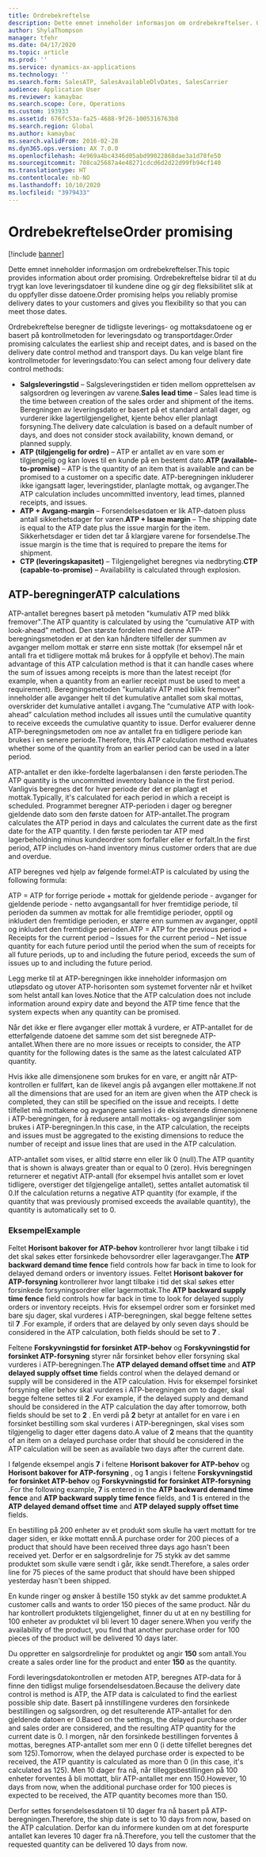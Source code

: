 ```yaml
---
title: Ordrebekreftelse
description: Dette emnet inneholder informasjon om ordrebekreftelser. Ordrebekreftelse bidrar til at du trygt kan love leveringsdatoer til kundene dine og gir deg fleksibilitet slik at du oppfyller disse datoene.
author: ShylaThompson
manager: tfehr
ms.date: 04/17/2020
ms.topic: article
ms.prod: ''
ms.service: dynamics-ax-applications
ms.technology: ''
ms.search.form: SalesATP, SalesAvailableDlvDates, SalesCarrier
audience: Application User
ms.reviewer: kamaybac
ms.search.scope: Core, Operations
ms.custom: 193933
ms.assetid: 676fc53a-fa25-4688-9f26-1005316763b8
ms.search.region: Global
ms.author: kamaybac
ms.search.validFrom: 2016-02-28
ms.dyn365.ops.version: AX 7.0.0
ms.openlocfilehash: 4e969a4bc4346d05abd99022868dae3a1d78fe50
ms.sourcegitcommit: 708ca25687a4e48271cdcd6d2d22d99fb94cf140
ms.translationtype: HT
ms.contentlocale: nb-NO
ms.lasthandoff: 10/10/2020
ms.locfileid: "3979433"
---
```

# <a name="order-promising"></a><span data-ttu-id="a8a07-104">Ordrebekreftelse</span><span class="sxs-lookup"><span data-stu-id="a8a07-104">Order promising</span></span>

[!include [banner](../includes/banner.md)]

<span data-ttu-id="a8a07-105">Dette emnet inneholder informasjon om ordrebekreftelser.</span><span class="sxs-lookup"><span data-stu-id="a8a07-105">This topic provides information about order promising.</span></span> <span data-ttu-id="a8a07-106">Ordrebekreftelse bidrar til at du trygt kan love leveringsdatoer til kundene dine og gir deg fleksibilitet slik at du oppfyller disse datoene.</span><span class="sxs-lookup"><span data-stu-id="a8a07-106">Order promising helps you reliably promise delivery dates to your customers and gives you flexibility so that you can meet those dates.</span></span>

<span data-ttu-id="a8a07-107">Ordrebekreftelse beregner de tidligste leverings- og mottaksdatoene og er basert på kontrollmetoden for leveringsdato og transportdager.</span><span class="sxs-lookup"><span data-stu-id="a8a07-107">Order promising calculates the earliest ship and receipt dates, and is based on the delivery date control method and transport days.</span></span> <span data-ttu-id="a8a07-108">Du kan velge blant fire kontrollmetoder for leveringsdato:</span><span class="sxs-lookup"><span data-stu-id="a8a07-108">You can select among four delivery date control methods:</span></span>

-   <span data-ttu-id="a8a07-109">**Salgsleveringstid** – Salgsleveringstiden er tiden mellom opprettelsen av salgsordren og leveringen av varene.</span><span class="sxs-lookup"><span data-stu-id="a8a07-109">**Sales lead time** – Sales lead time is the time between creation of the sales order and shipment of the items.</span></span> <span data-ttu-id="a8a07-110">Beregningen av leveringsdato er basert på et standard antall dager, og vurderer ikke lagertilgjengelighet, kjente behov eller planlagt forsyning.</span><span class="sxs-lookup"><span data-stu-id="a8a07-110">The delivery date calculation is based on a default number of days, and does not consider stock availability, known demand, or planned supply.</span></span>
-   <span data-ttu-id="a8a07-111">**ATP (tilgjengelig for ordre)** – ATP er antallet av en vare som er tilgjengelig og kan loves til en kunde på en bestemt dato.</span><span class="sxs-lookup"><span data-stu-id="a8a07-111">**ATP (available-to-promise)** – ATP is the quantity of an item that is available and can be promised to a customer on a specific date.</span></span> <span data-ttu-id="a8a07-112">ATP-beregningen inkluderer ikke igangsatt lager, leveringstider, planlagte mottak, og avganger.</span><span class="sxs-lookup"><span data-stu-id="a8a07-112">The ATP calculation includes uncommitted inventory, lead times, planned receipts, and issues.</span></span>
-   <span data-ttu-id="a8a07-113">**ATP + Avgang-margin** – Forsendelsesdatoen er lik ATP-datoen pluss antall sikkerhetsdager for varen.</span><span class="sxs-lookup"><span data-stu-id="a8a07-113">**ATP + Issue margin** – The shipping date is equal to the ATP date plus the issue margin for the item.</span></span> <span data-ttu-id="a8a07-114">Sikkerhetsdager er tiden det tar å klargjøre varene for forsendelse.</span><span class="sxs-lookup"><span data-stu-id="a8a07-114">The issue margin is the time that is required to prepare the items for shipment.</span></span>
-   <span data-ttu-id="a8a07-115">**CTP (leveringskapasitet)** – Tilgjengelighet beregnes via nedbryting.</span><span class="sxs-lookup"><span data-stu-id="a8a07-115">**CTP (capable-to-promise)** – Availability is calculated through explosion.</span></span>

## <a name="atp-calculations"></a><span data-ttu-id="a8a07-116">ATP-beregninger</span><span class="sxs-lookup"><span data-stu-id="a8a07-116">ATP calculations</span></span>
<span data-ttu-id="a8a07-117">ATP-antallet beregnes basert på metoden "kumulativ ATP med blikk fremover".</span><span class="sxs-lookup"><span data-stu-id="a8a07-117">The ATP quantity is calculated by using the “cumulative ATP with look-ahead” method.</span></span> <span data-ttu-id="a8a07-118">Den største fordelen med denne ATP-beregningsmetoden er at den kan håndtere tilfeller der summen av avganger mellom mottak er større enn siste mottak (for eksempel når et antall fra et tidligere mottak må brukes for å oppfylle et behov).</span><span class="sxs-lookup"><span data-stu-id="a8a07-118">The main advantage of this ATP calculation method is that it can handle cases where the sum of issues among receipts is more than the latest receipt (for example, when a quantity from an earlier receipt must be used to meet a requirement).</span></span> <span data-ttu-id="a8a07-119">Beregningsmetoden "kumulativ ATP med blikk fremover" inneholder alle avganger helt til det kumulative antallet som skal mottas, overskrider det kumulative antallet i avgang.</span><span class="sxs-lookup"><span data-stu-id="a8a07-119">The “cumulative ATP with look-ahead” calculation method includes all issues until the cumulative quantity to receive exceeds the cumulative quantity to issue.</span></span> <span data-ttu-id="a8a07-120">Derfor evaluerer denne ATP-beregningsmetoden om noe av antallet fra en tidligere periode kan brukes i en senere periode.</span><span class="sxs-lookup"><span data-stu-id="a8a07-120">Therefore, this ATP calculation method evaluates whether some of the quantity from an earlier period can be used in a later period.</span></span>  

<span data-ttu-id="a8a07-121">ATP-antallet er den ikke-fordelte lagerbalansen i den første perioden.</span><span class="sxs-lookup"><span data-stu-id="a8a07-121">The ATP quantity is the uncommitted inventory balance in the first period.</span></span> <span data-ttu-id="a8a07-122">Vanligvis beregnes det for hver periode der det er planlagt et mottak.</span><span class="sxs-lookup"><span data-stu-id="a8a07-122">Typically, it's calculated for each period in which a receipt is scheduled.</span></span> <span data-ttu-id="a8a07-123">Programmet beregner ATP-perioden i dager og beregner gjeldende dato som den første datoen for ATP-antallet.</span><span class="sxs-lookup"><span data-stu-id="a8a07-123">The program calculates the ATP period in days and calculates the current date as the first date for the ATP quantity.</span></span> <span data-ttu-id="a8a07-124">I den første perioden tar ATP med lagerbeholdning minus kundeordrer som forfaller eller er forfalt.</span><span class="sxs-lookup"><span data-stu-id="a8a07-124">In the first period, ATP includes on-hand inventory minus customer orders that are due and overdue.</span></span>  

<span data-ttu-id="a8a07-125">ATP beregnes ved hjelp av følgende formel:</span><span class="sxs-lookup"><span data-stu-id="a8a07-125">ATP is calculated by using the following formula:</span></span>  

<span data-ttu-id="a8a07-126">ATP = ATP for forrige periode + mottak for gjeldende periode - avganger for gjeldende periode - netto avgangsantall for hver fremtidige periode, til perioden da summen av mottak for alle fremtidige perioder, opptil og inkludert den fremtidige perioden, er større enn summen av avganger, opptil og inkludert den fremtidige perioden.</span><span class="sxs-lookup"><span data-stu-id="a8a07-126">ATP = ATP for the previous period + Receipts for the current period – Issues for the current period – Net issue quantity for each future period until the period when the sum of receipts for all future periods, up to and including the future period, exceeds the sum of issues up to and including the future period.</span></span>  

<span data-ttu-id="a8a07-127">Legg merke til at ATP-beregningen ikke inneholder informasjon om utløpsdato og utover ATP-horisonten som systemet forventer når et hvilket som helst antall kan loves.</span><span class="sxs-lookup"><span data-stu-id="a8a07-127">Notice that the ATP calculation does not include information around expiry date and beyond the ATP time fence that the system expects when any quantity can be promised.</span></span>

<span data-ttu-id="a8a07-128">Når det ikke er flere avganger eller mottak å vurdere, er ATP-antallet for de etterfølgende datoene det samme som det sist beregnede ATP-antallet.</span><span class="sxs-lookup"><span data-stu-id="a8a07-128">When there are no more issues or receipts to consider, the ATP quantity for the following dates is the same as the latest calculated ATP quantity.</span></span>  

<span data-ttu-id="a8a07-129">Hvis ikke alle dimensjonene som brukes for en vare, er angitt når ATP-kontrollen er fullført, kan de likevel angis på avgangen eller mottakene.</span><span class="sxs-lookup"><span data-stu-id="a8a07-129">If not all the dimensions that are used for an item are given when the ATP check is completed, they can still be specified on the issue and receipts.</span></span> <span data-ttu-id="a8a07-130">I dette tilfellet må mottakene og avgangene samles i de eksisterende dimensjonene i ATP-beregningen, for å redusere antall mottaks- og avgangslinjer som brukes i ATP-beregningen.</span><span class="sxs-lookup"><span data-stu-id="a8a07-130">In this case, in the ATP calculation, the receipts and issues must be aggregated to the existing dimensions to reduce the number of receipt and issue lines that are used in the ATP calculation.</span></span>  

<span data-ttu-id="a8a07-131">ATP-antallet som vises, er alltid større enn eller lik 0 (null).</span><span class="sxs-lookup"><span data-stu-id="a8a07-131">The ATP quantity that is shown is always greater than or equal to 0 (zero).</span></span> <span data-ttu-id="a8a07-132">Hvis beregningen returnerer et negativt ATP-antall (for eksempel hvis antallet som er lovet tidligere, overstiger det tilgjengelige antallet), settes antallet automatisk til 0.</span><span class="sxs-lookup"><span data-stu-id="a8a07-132">If the calculation returns a negative ATP quantity (for example, if the quantity that was previously promised exceeds the available quantity), the quantity is automatically set to 0.</span></span>

### <a name="example"></a><span data-ttu-id="a8a07-133">Eksempel</span><span class="sxs-lookup"><span data-stu-id="a8a07-133">Example</span></span>

<span data-ttu-id="a8a07-134">Feltet **Horisont bakover for ATP-behov** kontrollerer hvor langt tilbake i tid det skal søkes etter forsinkede behovsordrer eller lageravganger.</span><span class="sxs-lookup"><span data-stu-id="a8a07-134">The **ATP backward demand time fence** field controls how far back in time to look for delayed demand orders or inventory issues.</span></span> <span data-ttu-id="a8a07-135">Feltet **Horisont bakover for ATP-forsyning** kontrollerer hvor langt tilbake i tid det skal søkes etter forsinkede forsyningsordrer eller lagermottak.</span><span class="sxs-lookup"><span data-stu-id="a8a07-135">The **ATP backward supply time fence** field controls how far back in time to look for delayed supply orders or inventory receipts.</span></span> <span data-ttu-id="a8a07-136">Hvis for eksempel ordrer som er forsinket med bare sju dager, skal vurderes i ATP-beregningen, skal begge feltene settes til **7** .</span><span class="sxs-lookup"><span data-stu-id="a8a07-136">For example, if orders that are delayed by only seven days should be considered in the ATP calculation, both fields should be set to **7** .</span></span>  

<span data-ttu-id="a8a07-137">Feltene **Forskyvningstid for forsinket ATP-behov** og **Forskyvningstid for forsinket ATP-forsyning** styrer når forsinket behov eller forsyning skal vurderes i ATP-beregningen.</span><span class="sxs-lookup"><span data-stu-id="a8a07-137">The **ATP delayed demand offset time** and **ATP delayed supply offset time** fields control when the delayed demand or supply will be considered in the ATP calculation.</span></span> <span data-ttu-id="a8a07-138">Hvis for eksempel forsinket forsyning eller behov skal vurderes i ATP-beregningen om to dager, skal begge feltene settes til **2** .</span><span class="sxs-lookup"><span data-stu-id="a8a07-138">For example, if the delayed supply and demand should be considered in the ATP calculation the day after tomorrow, both fields should be set to **2** .</span></span> <span data-ttu-id="a8a07-139">En verdi på **2** betyr at antallet for en vare i en forsinket bestilling som skal vurderes i ATP-beregningen, skal vises som tilgjengelig to dager etter dagens dato.</span><span class="sxs-lookup"><span data-stu-id="a8a07-139">A value of **2** means that the quantity of an item on a delayed purchase order that should be considered in the ATP calculation will be seen as available two days after the current date.</span></span>  

<span data-ttu-id="a8a07-140">I følgende eksempel angis **7** i feltene **Horisont bakover for ATP-behov** og **Horisont bakover for ATP-forsyning** , og **1** angis i feltene **Forskyvningstid for forsinket ATP-behov** og **Forskyvningstid for forsinket ATP-forsyning** .</span><span class="sxs-lookup"><span data-stu-id="a8a07-140">For the following example, **7** is entered in the **ATP backward demand time fence** and **ATP backward supply time fence** fields, and **1** is entered in the **ATP delayed demand offset time** and **ATP delayed supply offset time** fields.</span></span>  

<span data-ttu-id="a8a07-141">En bestilling på 200 enheter av et produkt som skulle ha vært mottatt for tre dager siden, er ikke mottatt ennå.</span><span class="sxs-lookup"><span data-stu-id="a8a07-141">A purchase order for 200 pieces of a product that should have been received three days ago hasn't been received yet.</span></span> <span data-ttu-id="a8a07-142">Derfor er en salgsordrelinje for 75 stykk av det samme produktet som skulle være sendt i går, ikke sendt.</span><span class="sxs-lookup"><span data-stu-id="a8a07-142">Therefore, a sales order line for 75 pieces of the same product that should have been shipped yesterday hasn't been shipped.</span></span>  

<span data-ttu-id="a8a07-143">En kunde ringer og ønsker å bestille 150 stykk av det samme produktet.</span><span class="sxs-lookup"><span data-stu-id="a8a07-143">A customer calls and wants to order 150 pieces of the same product.</span></span> <span data-ttu-id="a8a07-144">Når du har kontrollert produktets tilgjengelighet, finner du ut at en ny bestilling for 100 enheter av produktet vil bli levert 10 dager senere.</span><span class="sxs-lookup"><span data-stu-id="a8a07-144">When you verify the availability of the product, you find that another purchase order for 100 pieces of the product will be delivered 10 days later.</span></span>  

<span data-ttu-id="a8a07-145">Du oppretter en salgsordrelinje for produktet og angir **150** som antall.</span><span class="sxs-lookup"><span data-stu-id="a8a07-145">You create a sales order line for the product and enter **150** as the quantity.</span></span>  

<span data-ttu-id="a8a07-146">Fordi leveringsdatokontrollen er metoden ATP, beregnes ATP-data for å finne den tidligst mulige forsendelsesdatoen.</span><span class="sxs-lookup"><span data-stu-id="a8a07-146">Because the delivery date control is method is ATP, the ATP data is calculated to find the earliest possible ship date.</span></span> <span data-ttu-id="a8a07-147">Basert på innstillingene vurderes den forsinkede bestillingen og salgsordren, og det resulterende ATP-antallet for den gjeldende datoen er 0.</span><span class="sxs-lookup"><span data-stu-id="a8a07-147">Based on the settings, the delayed purchase order and sales order are considered, and the resulting ATP quantity for the current date is 0.</span></span> <span data-ttu-id="a8a07-148">I morgen, når den forsinkede bestillingen forventes å mottas, beregnes ATP-antallet som mer enn 0 (i dette tilfellet beregnes det som 125).</span><span class="sxs-lookup"><span data-stu-id="a8a07-148">Tomorrow, when the delayed purchase order is expected to be received, the ATP quantity is calculated as more than 0 (in this case, it's calculated as 125).</span></span> <span data-ttu-id="a8a07-149">Men 10 dager fra nå, når tilleggsbestillingen på 100 enheter forventes å bli mottatt, blir ATP-antallet mer enn 150.</span><span class="sxs-lookup"><span data-stu-id="a8a07-149">However, 10 days from now, when the additional purchase order for 100 pieces is expected to be received, the ATP quantity becomes more than 150.</span></span>  

<span data-ttu-id="a8a07-150">Derfor settes forsendelsesdatoen til 10 dager fra nå basert på ATP-beregningen.</span><span class="sxs-lookup"><span data-stu-id="a8a07-150">Therefore, the ship date is set to 10 days from now, based on the ATP calculation.</span></span> <span data-ttu-id="a8a07-151">Derfor kan du informere kunden om at det forespurte antallet kan leveres 10 dager fra nå.</span><span class="sxs-lookup"><span data-stu-id="a8a07-151">Therefore, you tell the customer that the requested quantity can be delivered 10 days from now.</span></span>



